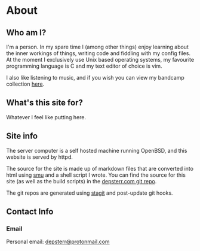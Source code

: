# About

## Who am I?

I'm a person. In my spare time I (among other things) enjoy learning about the inner workings of things, writing code and fiddling with my config files. At the moment I exclusively use Unix based operating systems, my favourite programming language is C and my text editor of choice is vim.

I also like listening to music, and if you wish you can view my bandcamp collection [here](https://bandcamp.com/deppy).

## What's this site for?

Whatever I feel like putting here.

## Site info

The server computer is a self hosted machine running OpenBSD, and this website is served by httpd.

The source for the site is made up of markdown files that are converted into html using [smu](https://github.com/Gottox/smu) and a shell script I wrote. You can find the source for this site (as well as the build scripts) in the [depsterr.com git repo](git.depsterr.com/depsterr.com/files.html).

The git repos are generated using [stagit](https://git.codemadness.org/stagit/file/README.html) and post-update git hooks.

## Contact Info

### Email
Personal email: [depsterr@protonmail.com](mailto:depsterr@protonmail.com)
